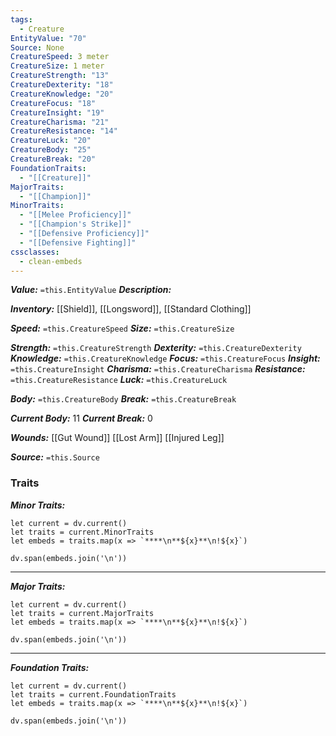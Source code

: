 ```yaml
---
tags:
  - Creature
EntityValue: "70"
Source: None
CreatureSpeed: 3 meter
CreatureSize: 1 meter
CreatureStrength: "13"
CreatureDexterity: "18"
CreatureKnowledge: "20"
CreatureFocus: "18"
CreatureInsight: "19"
CreatureCharisma: "21"
CreatureResistance: "14"
CreatureLuck: "20"
CreatureBody: "25"
CreatureBreak: "20"
FoundationTraits:
  - "[[Creature]]"
MajorTraits:
  - "[[Champion]]"
MinorTraits:
  - "[[Melee Proficiency]]"
  - "[[Champion's Strike]]"
  - "[[Defensive Proficiency]]"
  - "[[Defensive Fighting]]"
cssclasses:
  - clean-embeds
---
```

***Value:*** `=this.EntityValue`
***Description:***

***Inventory:*** [[Shield]], [[Longsword]], [[Standard Clothing]]

***Speed:*** `=this.CreatureSpeed`
***Size:*** `=this.CreatureSize`

***Strength:*** `=this.CreatureStrength`
***Dexterity:*** `=this.CreatureDexterity`
***Knowledge:*** `=this.CreatureKnowledge`
***Focus:*** `=this.CreatureFocus`
***Insight:*** `=this.CreatureInsight`
***Charisma:*** `=this.CreatureCharisma`
***Resistance:*** `=this.CreatureResistance`
***Luck:*** `=this.CreatureLuck`

***Body:*** `=this.CreatureBody`
***Break:*** `=this.CreatureBreak`

***Current Body:*** 11
***Current Break:*** 0

***Wounds:***
[[Gut Wound]]
[[Lost Arm]]
[[Injured Leg]]

***Source:*** `=this.Source`
### Traits

***Minor Traits:***
```dataviewjs
let current = dv.current()
let traits = current.MinorTraits
let embeds = traits.map(x => `****\n**${x}**\n!${x}`)

dv.span(embeds.join('\n'))
```
****

***Major Traits:***
```dataviewjs
let current = dv.current()
let traits = current.MajorTraits
let embeds = traits.map(x => `****\n**${x}**\n!${x}`)

dv.span(embeds.join('\n'))
```
****

***Foundation Traits:***
```dataviewjs
let current = dv.current()
let traits = current.FoundationTraits
let embeds = traits.map(x => `****\n**${x}**\n!${x}`)

dv.span(embeds.join('\n'))
```